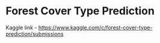 # Forest Cover Type Prediction

Kaggle link - https://www.kaggle.com/c/forest-cover-type-prediction/submissions

